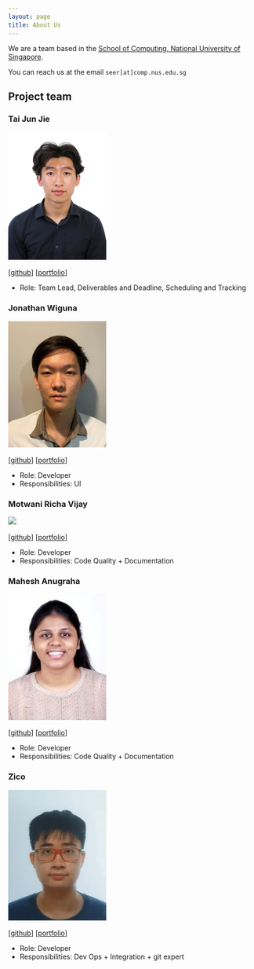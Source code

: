 ```yaml
---
layout: page
title: About Us
---
```


We are a team based in the [School of Computing, National University of Singapore](http://www.comp.nus.edu.sg).

You can reach us at the email `seer[at]comp.nus.edu.sg`

## Project team

### Tai Jun Jie

<img src="images/tjun-jie.png" width="200px">

[[github](https://github.com/TJun_Jie)]
[[portfolio](team/tjun-jie.md)]

* Role: Team Lead, Deliverables and Deadline, Scheduling and Tracking

### Jonathan Wiguna

<img src="images/jonathanwiguna.png" width="200px">

[[github](http://github.com/JonathanWiguna)]
[[portfolio](team/jonathanwiguna.md)]

* Role: Developer
* Responsibilities: UI

### Motwani Richa Vijay

<img src="images/richavm14.png" width="200px">

[[github](https://github.com/richavm14)]
[[portfolio](team/richavm14.md)]

* Role: Developer
* Responsibilities: Code Quality + Documentation

### Mahesh Anugraha

<img src="images/anuanas2007.png" width="200px">

[[github](http://github.com/anuanas2007)]
[[portfolio](team/anuanas2007.md)]

* Role: Developer
* Responsibilities: Code Quality + Documentation

### Zico

<img src="images/zicotjia.png" width="200px">

[[github](http://github.com/zicotjia)]
[[portfolio](team/zicotjia.md)]

* Role: Developer
* Responsibilities: Dev Ops + Integration + git expert
